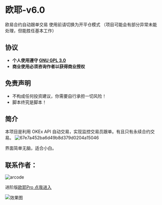 # 欧耶-v6.0
欧易合约自动跟单交易
使用前请切换为开平仓模式
（项目可能会有部分异常未能处理，但能胜任基本工作）
## 协议
- **个人使用遵守 [GNU GPL 3.0](./LICENSE)**
- **商业使用必须咨询作者以获得商业授权**

## 免责声明
- 不构成任何投资建议，你需要自行承担一切风险！
- 脚本终究是脚本！

## 简介
本项目是利用 OKEx API 自动交易，实现监控交易员跟单。有且只有永续合约交易。
![67e7a452ba6d49b8d379d0204a15046](https://github.com/SIWEI0/OUYEv6.0/assets/86072267/bb16331b-51a3-42c0-8183-dd5b9b68edf7)

界面简单无脑，适合小白。

## 联系作者：
![arcode](https://github.com/SIWEI0/OUYEv6.0/assets/86072267/81c4056f-49c6-4e90-a95f-b29d1e357e62)

进阶版[欧耶Pro 点我进入](https://www.denceun.cn/2024/04/%E6%AC%A7%E8%80%B6pro%E6%AC%A7%E6%98%93%E5%B8%81%E5%AE%89%E5%90%88%E7%BA%A6%E8%B7%9F%E5%8D%95%E7%B3%BB%E7%BB%9F%E5%95%86%E4%B8%9A%E4%BB%B7%E5%80%BC8000/)

![效果图](https://github.com/SIWEI0/OUYEv6.0/assets/86072267/abf08e75-e664-4358-b663-5d072f41e1a1)
